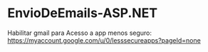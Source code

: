 # EnvioDeEmails-ASP.NET
Habilitar gmail para Acesso a app menos seguro: https://myaccount.google.com/u/0/lesssecureapps?pageId=none
